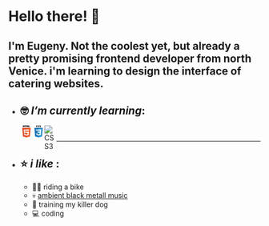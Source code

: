 # Hello there! :call_me_hand:
## I'm Eugeny. Not the coolest yet, but already a pretty promising frontend developer from north Venice. i'm learning to design the interface of catering websites.      
* :nerd_face: *I’m currently learning*:
   -
   <img align="left" alt="html5" width="24px" src="https://raw.githubusercontent.com/github/explore/80688e429a7d4ef2fca1e82350fe8e3517d3494d/topics/html/html.png"/> 
   <img align="left" alt="CSS3" width="24px" src="https://raw.githubusercontent.com/github/explore/80688e429a7d4ef2fca1e82350fe8e3517d3494d/topics/css/css.png"/>
   <img align="left" alt="CSS3" width="24px" src="https://avatars.mds.yandex.net/get-entity_search/5499684/551843440/S122x122Fit_2x"/> </br>
 ____

* ⭐  *i like* : 
  -

  - 🚴‍♂️ riding a bike
  - :skull: [ambient black metall music](https://music.apple.com/ru/album/eye-of-prima/1480244813?i=1480244814)
  - :feet:  training my killer dog 
  - 💻 coding
   
   
 
 
 
 
 
 
 
 
 
 


    
  

  







